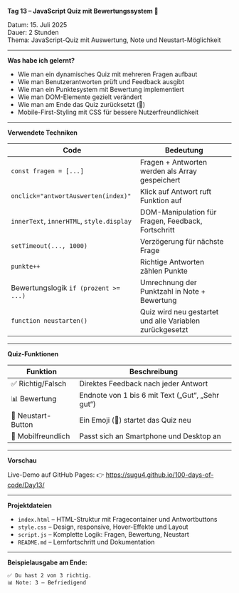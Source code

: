 **Tag 13 – JavaScript Quiz mit Bewertungssystem 🧠**

Datum: 15. Juli 2025  
Dauer: 2 Stunden  
Thema: JavaScript-Quiz mit Auswertung, Note und Neustart-Möglichkeit

---

**Was habe ich gelernt?**

- Wie man ein dynamisches Quiz mit mehreren Fragen aufbaut
- Wie man Benutzerantworten prüft und Feedback ausgibt
- Wie man ein Punktesystem mit Bewertung implementiert
- Wie man DOM-Elemente gezielt verändert
- Wie man am Ende das Quiz zurücksetzt (🔁)
- Mobile-First-Styling mit CSS für bessere Nutzerfreundlichkeit

---

**Verwendete Techniken**

| Code                                       | Bedeutung                                                   |
|--------------------------------------------|--------------------------------------------------------------|
| `const fragen = [...]`                     | Fragen + Antworten werden als Array gespeichert              |
| `onclick="antwortAuswerten(index)"`        | Klick auf Antwort ruft Funktion auf                         |
| `innerText`, `innerHTML`, `style.display`  | DOM-Manipulation für Fragen, Feedback, Fortschritt           |
| `setTimeout(..., 1000)`                    | Verzögerung für nächste Frage                               |
| `punkte++`                                 | Richtige Antworten zählen Punkte                            |
| Bewertungslogik `if (prozent >= ...)`      | Umrechnung der Punktzahl in Note + Bewertung                 |
| `function neustarten()`                    | Quiz wird neu gestartet und alle Variablen zurückgesetzt     |

---

**Quiz-Funktionen**

| Funktion             | Beschreibung                                  |
|----------------------|-----------------------------------------------|
| ✅ Richtig/Falsch     | Direktes Feedback nach jeder Antwort          |
| 📊 Bewertung         | Endnote von 1 bis 6 mit Text („Gut“, „Sehr gut“) |
| 🔁 Neustart-Button   | Ein Emoji (🔁) startet das Quiz neu            |
| 📱 Mobilfreundlich   | Passt sich an Smartphone und Desktop an       |

---

**Vorschau**

Live-Demo auf GitHub Pages:
👉 https://sugu4.github.io/100-days-of-code/Day13/

---

**Projektdateien**

- `index.html` – HTML-Struktur mit Fragecontainer und Antwortbuttons  
- `style.css` – Design, responsive, Hover-Effekte und Layout  
- `script.js` – Komplette Logik: Fragen, Bewertung, Neustart  
- `README.md` – Lernfortschritt und Dokumentation

---

**Beispielausgabe am Ende:**

```text
✅ Du hast 2 von 3 richtig.
📊 Note: 3 – Befriedigend
